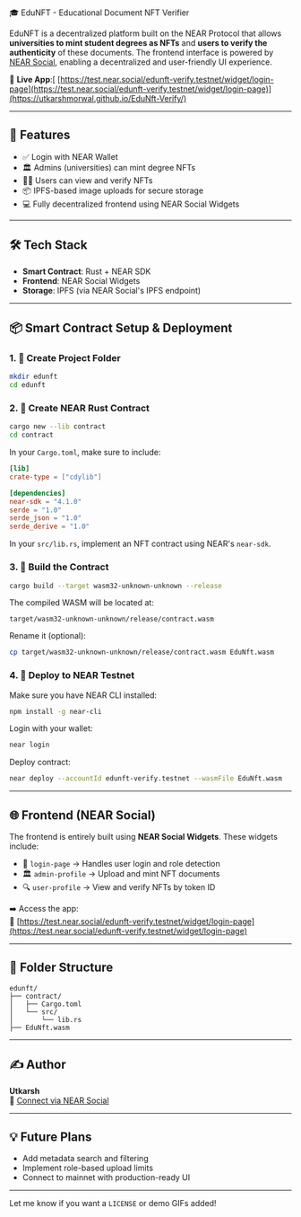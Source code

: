  🎓 EduNFT - Educational Document NFT Verifier

EduNFT is a decentralized platform built on the NEAR Protocol that allows **universities to mint student degrees as NFTs** and **users to verify the authenticity** of these documents. The frontend interface is powered by [NEAR Social](https://test.near.social), enabling a decentralized and user-friendly UI experience.

🔗 **Live App**:[ [https://test.near.social/edunft-verify.testnet/widget/login-page](https://test.near.social/edunft-verify.testnet/widget/login-page)](https://utkarshmorwal.github.io/EduNft-Verify/)

---

## 🚀 Features

- ✅ Login with NEAR Wallet
- 🏛 Admins (universities) can mint degree NFTs
- 👨‍🎓 Users can view and verify NFTs
- 📦 IPFS-based image uploads for secure storage
- 💻 Fully decentralized frontend using NEAR Social Widgets

---

## 🛠 Tech Stack

- **Smart Contract**: Rust + NEAR SDK
- **Frontend**: NEAR Social Widgets
- **Storage**: IPFS (via NEAR Social's IPFS endpoint)

---

## 📦 Smart Contract Setup & Deployment

### 1. 📁 Create Project Folder

```bash
mkdir edunft
cd edunft
```

### 2. 🔨 Create NEAR Rust Contract

```bash
cargo new --lib contract
cd contract
```

In your `Cargo.toml`, make sure to include:

```toml
[lib]
crate-type = ["cdylib"]

[dependencies]
near-sdk = "4.1.0"
serde = "1.0"
serde_json = "1.0"
serde_derive = "1.0"
```

In your `src/lib.rs`, implement an NFT contract using NEAR's `near-sdk`.

### 3. 🔧 Build the Contract

```bash
cargo build --target wasm32-unknown-unknown --release
```

The compiled WASM will be located at:

```
target/wasm32-unknown-unknown/release/contract.wasm
```

Rename it (optional):

```bash
cp target/wasm32-unknown-unknown/release/contract.wasm EduNft.wasm
```

### 4. 📡 Deploy to NEAR Testnet

Make sure you have NEAR CLI installed:

```bash
npm install -g near-cli
```

Login with your wallet:

```bash
near login
```

Deploy contract:

```bash
near deploy --accountId edunft-verify.testnet --wasmFile EduNft.wasm
```

---

## 🌐 Frontend (NEAR Social)

The frontend is entirely built using **NEAR Social Widgets**. These widgets include:

- 🔐 `login-page` → Handles user login and role detection  
- 🏛 `admin-profile` → Upload and mint NFT documents  
- 🔍 `user-profile` → View and verify NFTs by token ID

➡️ Access the app:  
🔗 [https://test.near.social/edunft-verify.testnet/widget/login-page](https://test.near.social/edunft-verify.testnet/widget/login-page)

---

## 📂 Folder Structure

```
edunft/
├── contract/
│   ├── Cargo.toml
│   └── src/
│       └── lib.rs
├── EduNft.wasm
```

---

## ✍️ Author

**Utkarsh**  
📧 [Connect via NEAR Social](https://near.social/mob.near/widget/ProfilePage?accountId=wickedspidy.near)

---

## 💡 Future Plans

- Add metadata search and filtering
- Implement role-based upload limits
- Connect to mainnet with production-ready UI

---

Let me know if you want a `LICENSE` or demo GIFs added!
